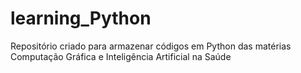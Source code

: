 # learning_Python
Repositório criado para armazenar códigos em Python das matérias Computação Gráfica e Inteligência Artificial na Saúde
